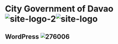 # City Government of Davao ![site-logo-2](https://user-images.githubusercontent.com/121278310/209309993-6ebfdc52-dd2a-4168-82fb-945a0aa465c7.png)![site-logo](https://user-images.githubusercontent.com/121278310/209310998-7719fcee-e357-4a95-851d-77e030b57768.png)
## WordPress ![276006](https://user-images.githubusercontent.com/121278310/209311185-7d946f43-0d77-4e61-afdd-2af6828f16c4.png)

